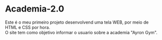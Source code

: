 # Academia-2.0

Este é o meu primeiro projeto desenvolvend uma tela WEB, por meio de HTML e CSS por hora.
<br>
O site tem como objetivo informar o usuario sobre a academia "Ayron Gym".
